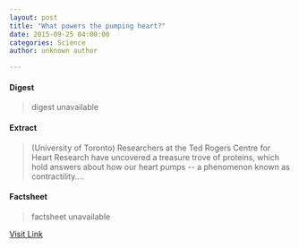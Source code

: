```yaml
---
layout: post
title: "What powers the pumping heart?"
date: 2015-09-25 04:00:00
categories: Science
author: unknown author

---
```



#### Digest
>digest unavailable

#### Extract
>(University of Toronto) Researchers at the Ted Rogers Centre for Heart Research have uncovered a treasure trove of proteins, which hold answers about how our heart pumps -- a phenomenon known as contractility....

#### Factsheet
>factsheet unavailable

[Visit Link](http://www.eurekalert.org/pub_releases/2015-09/uot-wpt092515.php)


